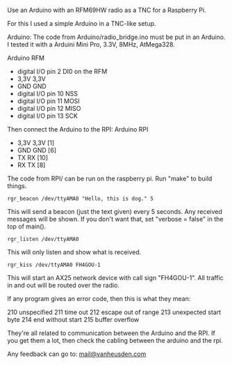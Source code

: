 Use an Arduino with an RFM69HW radio as a TNC for a Raspberry Pi.

For this I used a simple Arduino in a TNC-like setup.

Arduino:
The code from Arduino/radio_bridge.ino must be put in an Arduino.
I tested it with a Arduini Mini Pro, 3.3V, 8MHz, AtMega328.

Arduino                 RFM
- digital I/O pin 2     DI0 on the RFM
- 3,3V                  3,3V
- GND                   GND
- digital I/O pin 10    NSS
- digital I/O pin 11    MOSI
- digital I/O pin 12    MISO
- digital I/O pin 13    SCK

Then connect the Arduino to the RPI:
Arduino                 RPI
- 3,3V                  3,3V [1]
- GND                   GND  [6]
- TX                    RX   [10]
- RX                    TX   [8]

The code from RPI/ can be run on the raspberry pi.
Run "make" to build things.

	rgr_beacon /dev/ttyAMA0 "Hello, this is dog." 5

This will send a beacon (just the text given) every 5 seconds.
Any received messages will be shown. If you don't want that,
set "verbose = false" in the top of main().

	rgr_listen /dev/ttyAMA0

This will only listen and show what is received.

	rgr_kiss /dev/ttyAMA0 FH4GOU-1

This will start an AX25 network device with call sign "FH4GOU-1".
All traffic in and out will be routed over the radio.

If any program gives an error code, then this is what they mean:

210	unspecified
211	time out
212	escape out of range
213	unexpected start byte
214	end without start
215	buffer overflow

They're all related to communication between the Arduino and
the RPI.
If you get them a lot, then check the cabling between the
arduino and the rpi.


Any feedback can go to: mail@vanheusden.com

